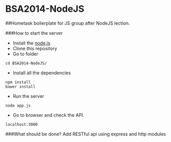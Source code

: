 BSA2014-NodeJS
===============================

##Hometask boilerplate for JS group after NodeJS lection.

###How to start the server
- Install the [node.js](http://nodejs.org/)
- Clone this repository
- Go to folder
```shell
cd BSA2014-NodeJS/
```
- Install all the dependencies
```shell
npm install
bower install
```
- Run the server
```shell
node app.js
```
- Go to browser and check the API.
```
localhost:3000
```

###What should be done?
Add RESTful api using express and http modules